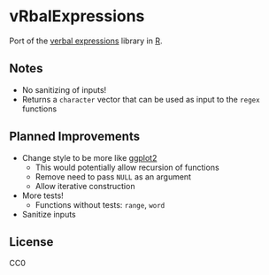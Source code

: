 # vRbalExpressions

Port of the [verbal expressions](http://verbalexpressions.github.io/) library in [R](www.r-project.org).

## Notes

  * No sanitizing of inputs!
  * Returns a `character` vector that can be used as input to the `regex` functions

## Planned Improvements

  * Change style to be more like [ggplot2](http://docs.ggplot2.org/current/gg-add.html)
    * This would potentially allow recursion of functions
    * Remove need to pass `NULL` as an argument
    * Allow iterative construction
  * More tests!
    * Functions without tests: `range`, `word`
  * Sanitize inputs

## License

CC0
